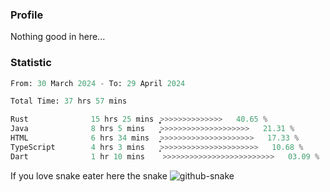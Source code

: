### Profile 

Nothing good in here...

### Statistic
<!--START_SECTION:waka-->

```python
From: 30 March 2024 - To: 29 April 2024

Total Time: 37 hrs 57 mins

Rust              15 hrs 25 mins  ͎͎͎͎͎͎͎͎͎͎͕>>>>>>>>>>>>>>   40.65 %
Java              8 hrs 5 mins    ͎͎͎͎͎>>>>>>>>>>>>>>>>>>>>   21.31 %
HTML              6 hrs 34 mins   ͎͎͎͎>>>>>>>>>>>>>>>>>>>>>   17.33 %
TypeScript        4 hrs 3 mins    ͎͎̝>>>>>>>>>>>>>>>>>>>>>>   10.68 %
Dart              1 hr 10 mins    >>>>>>>>>>>>>>>>>>>>>>>>>   03.09 %
```

<!--END_SECTION:waka-->

If you love snake eater here the snake 
<picture>
  <source media="(prefers-color-scheme: dark)" srcset="https://github.com/pradana4648/pradana4648/blob/c0566a83ca6ea5f2e46bab00e717c4c82b4b5c4c/github-contribution-grid-snake-dark.svg" />
  <source media="(prefers-color-scheme: light)" srcset="https://github.com/pradana4648/pradana4648/blob/c0566a83ca6ea5f2e46bab00e717c4c82b4b5c4c/github-contribution-grid-snake.svg" />
  <img alt="github-snake" src="https://github.com/pradana4648/pradana4648/blob/c0566a83ca6ea5f2e46bab00e717c4c82b4b5c4c/github-contribution-grid-snake.svg" />
</picture>
